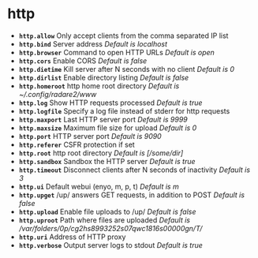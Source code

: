 <!-- TITLE: http -->

# http

- **`http.allow`** Only accept clients from the comma separated IP list
- **`http.bind`** Server address _Default is localhost_
- **`http.browser`** Command to open HTTP URLs _Default is open_
- **`http.cors`** Enable CORS _Default is false_
- **`http.dietime`** Kill server after N seconds with no client _Default is 0_
- **`http.dirlist`** Enable directory listing _Default is false_
- **`http.homeroot`** http home root directory _Default is ~/.config/radare2/www_
- **`http.log`** Show HTTP requests processed _Default is true_
- **`http.logfile`** Specify a log file instead of stderr for http requests
- **`http.maxport`** Last HTTP server port _Default is 9999_
- **`http.maxsize`** Maximum file size for upload _Default is 0_
- **`http.port`** HTTP server port _Default is 9090_
- **`http.referer`** CSFR protection if set
- **`http.root`** http root directory _Default is [/some/dir]_
- **`http.sandbox`** Sandbox the HTTP server _Default is true_
- **`http.timeout`** Disconnect clients after N seconds of inactivity _Default is 3_
- **`http.ui`** Default webui (enyo, m, p, t) _Default is m_
- **`http.upget`** /up/ answers GET requests, in addition to POST _Default is false_
- **`http.upload`** Enable file uploads to /up/<filename> _Default is false_
- **`http.uproot`** Path where files are uploaded _Default is /var/folders/0p/cg2hs8993252s07qwc1816s00000gn/T/_
- **`http.uri`** Address of HTTP proxy
- **`http.verbose`** Output server logs to stdout _Default is true_

<p hidden>http.allow http.bind http.browser http.cors http.dietime http.dirlist http.homeroot http.log http.logfile http.maxport http.maxsize http.port http.referer http.root http.sandbox http.timeout http.ui http.upget http.upload http.uproot http.uri http.verbose</p>